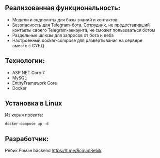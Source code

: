## Реализованная функциональность:
- Модели и эндпоинты для базы знаний и контактов
- Безопасность для Telegram-бота. Сотрудник, не предоставивший контакты своего Telegram-аккаунта, не сможет пользоваться ботом
- Раздельные шлюзы для запросов от бота и веба
- Настроенный docker-compose для развёртывания на сервере вместе с СУБД

## Технологии:
- ASP.NET Core 7
- MySQL
- EntityFramework Core
- Docker

## Установка в Linux
Из корня проекта:
```
docker-compose up -d
```
## Разработчик:
Ребик Роман backend https://t.me/RomanRebik
